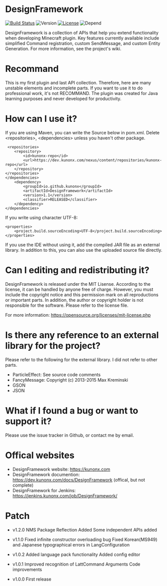 # DesignFramework
[![Build Status](https://travis-ci.org/kunonx/DesignFramework.svg?branch=master)](https://travis-ci.org/kunonx/DesignFramework) ![Version](https://img.shields.io/badge/version-1.2--RELEASE-yellowgreen.svg) [![License](https://img.shields.io/badge/LICENSE-MIT-blue.svg)](https://github.com/kunonx/DesignFramework/blob/master/LICENSE) ![Depend](https://img.shields.io/david/strongloop/express.svg)

DesignFramework is a collection of APIs that help you extend functionality when developing Minecraft plugin.
Key features currently available include simplified Command registration, custom SendMessage, and custom Entity Generation.
For more information, see the project's wiki.
# Recommand
This is my first plugin and last API collection. Therefore, here are many unstable elements and incomplete parts.
If you want to use it to do professional work, it's not RECOMMAND. The plugin was created for Java learning purposes and never developed for productivity.

# How can I use it?
If you are using Maven, you can write the Source below in pom.xml. 
Delete &lt;repositories&gt;, &lt;dependencies&gt; unless you haven't other package.

     <repositories>
        <repository>
            <id>kunonx-repo</id>
            <url>https://dev.kunonx.com/nexus/content/repositories/kunonx-repo</url>
        </repository>
    </repositories>
    </dependencies>
        <dependency>
            <groupId>io.github.kunonx</groupId>
            <artifactId>DesignFramework</artifactId>
            <version>1.1</version>
            <classifier>RELEASED</classifier>
        </dependency>
    </dependencies>
    
If you write using character UTF-8:

    <properties>
        <project.build.sourceEncoding>UTF-8</project.build.sourceEncoding>
    </properties>

If you use the IDE without using it, add the compiled JAR file as an external library.
In addition to this, you can also use the uploaded source file directly.

# Can I editing and redistributing it?
DesignFramework is released under the MIT Lisense. According to the license, it can be handled by anyone free of charge.
However, you must include the copyright notice and this permission mark on all reproductions or important parts.
In addition, the author or copyright holder is not responsible for the software. Please refer to the license file.

For more information: https://opensource.org/licenses/mit-license.php

# Is there any reference to an external library for the project?
Please refer to the following for the external library. I did not refer to other parts.

- ParticleEffect: See source code comments
- FancyMessage: Copyright (c) 2013-2015 Max Kreminski
- GSON
- JSON

# What if I found a bug or want to support it?
Please use the issue tracker in Github, or contact me by email.

# Offical websites
- DesignFramework website: https://kunonx.com
- DesignFramework documention: https://dev.kunonx.com/docs/DesignFramework (offical, but not complete)
- DesignFramework for Jenkins: https://jenkins.kunonx.com/job/DesignFramework/

# Patch
- v1.2.0
NMS Package Reflection Added
Some independent APIs added

- v1.1.0
Fixed infinite constructor overloading bug
Fixed Korean(MS949) and Japanese typographical errors in LangConfiguration

- v1.0.2
Added language pack functionality
Added config editor

- v1.0.1
Improved recognition of LattCommand Arguments
Code improvements

- v1.0.0
First release
